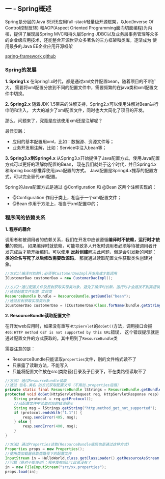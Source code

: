 ## 一 - Spring概述

Spring是分层的Java SE/EE应用full-stack轻量级开源框架，以Ioc(Inverse Of Control控制反转)
和AOP(Aspect Oriented Programming面向切面编程)为内核，提供了展现层Spring MVC和持久层Spring
JDBC以及业务层事务管理等众多的企业级应用技术，还能整合开源世界众多著名的三方框架和类库，逐渐成为
使用最多的Java EE企业应用开源框架

[spring-framework github](https://github.com/spring-projects/spring-framework)

### Spring的发展

**1. Spring1.x**
在Spring1.x时代，都是通过xml文件配置bean，随着项目的不断扩大，
需要将xml配置分放到不同的配置文件中，需要频繁的在java类和xml配置文件中切换。

**2. Spring2.x**
随着JDK 1.5带来的注解支持，Spring2.x可以使用注解对Bean进行申明和注入，
大大的减少了xml配置文件，同时也大大简化了项目的开发。

那么，问题来了，究竟是应该使用xml还是注解呢？

最佳实践：
- 应用的基本配置用xml，比如：数据源、资源文件等；
- 业务开发用注解，比如：Service中注入bean等；

**3. Spring3.x到Spring4.x**
从Spring3.x开始提供了Java配置方式，使用Java配置方式可以更好的理解你配置的Bean，
现在我们就处于这个时代，并且Spring4.x和Spring boot都推荐使用java配置的方式。
Java配置是Spring4.x推荐的配置方式，可以完全替代xml配置。

Spring的Java配置方式是通过 @Configuration 和 @Bean 这两个注解实现的：
- @Configuration 作用于类上，相当于一个xml配置文件；
- @Bean 作用于方法上，相当于xml配置中的<bean>；

### 程序间的依赖关系

**1. 程序的耦合**

调用者和被调用者的依赖关系，我们在开发中应该遵循**编译时不依赖，运行时才依赖**的原则。
如果编译时就依赖，可能导致多人开发时调用者必须等待被调用者开发完成后才能开始编码。可以使用
**反射创建**解决此问题，但是会引发新的问题：**类的全名写死了以后修改需要改源码**。
那就通过读取配置文件获取类名创建对象。

```Java
//方式1(编译时依赖):必须等CustomerDaoImpl开发完成才能调用
ICustomerDao customerDao = new CustomerDaoImpl();

//方式2:通过配置文件及反射获取实现类对象，避免了编译时依赖，运行时才会报找不到类错误
//通过配置文件配置 实现类
ResourceBundle bundle = ResourceBundle.getBundle("bean");
//通过反射获取实现类对象
ICustomerDao customerDao = (ICustomerDao)Class.forName(bundle.getString("DAO_IMPL"));
```


**2. ResourceBundle读取配置文件**

在开发web应用时，如果没有重写`HttpServlet`的`doGet()`方法，调用接口会报`405:HTTP method GET is not supported by this URL`错误，
这个错误提示就是通过配置文件的方式获取的，其中用到了`ResourceBundle`类

需要注意的是：
- ResourceBundle只能读取`properties`文件，别的文件格式读不了
- 只暴露了读取方法，不能写入
- 只能将配置文件放在src(类路径)目录及子目录下，不在类路径读取不了

```Java
//方法1 通过ResourceBundle读取
//通过 包名.类名 的方式获取配置文件（不用加.properties后缀）
private static final ResourceBundle lStrings = ResourceBundle.getBundle("javax.servlet.http.LocalStrings");
protected void doGet(HttpServletRequest req, HttpServletResponse resp) throws ServletException, IOException {
	String protocol = req.getProtocol();
	//从配置文件中读取对应的错误提示
	String msg = lStrings.getString("http.method_get_not_supported");
	if (protocol.endsWith("1.1")) {
		resp.sendError(405, msg);
	} else {
		resp.sendError(400, msg);
	}
}

//方法2 通过Properties读取(ResourceBundle底层也是通过这种方式)
Properties props = new Properties();
//使用类加载器获取类路径下的配置文件
InputStream in = HelloWorld.class.getClassLoader().getResourceAsStream("javax/servlet/http/LocalStrings.propertoes");
//问题（绝对不能使用）：程序发布后src目录没有了
in = new FileInputStream("src/xx.properties");
props.load(in);
```

